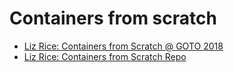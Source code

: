 # Containers from scratch

- [Liz Rice: Containers from Scratch @ GOTO 2018](https://www.youtube.com/watch?v=8fi7uSYlOdc)
- [Liz Rice: Containers from Scratch Repo](https://github.com/lizrice/containers-from-scratch)
